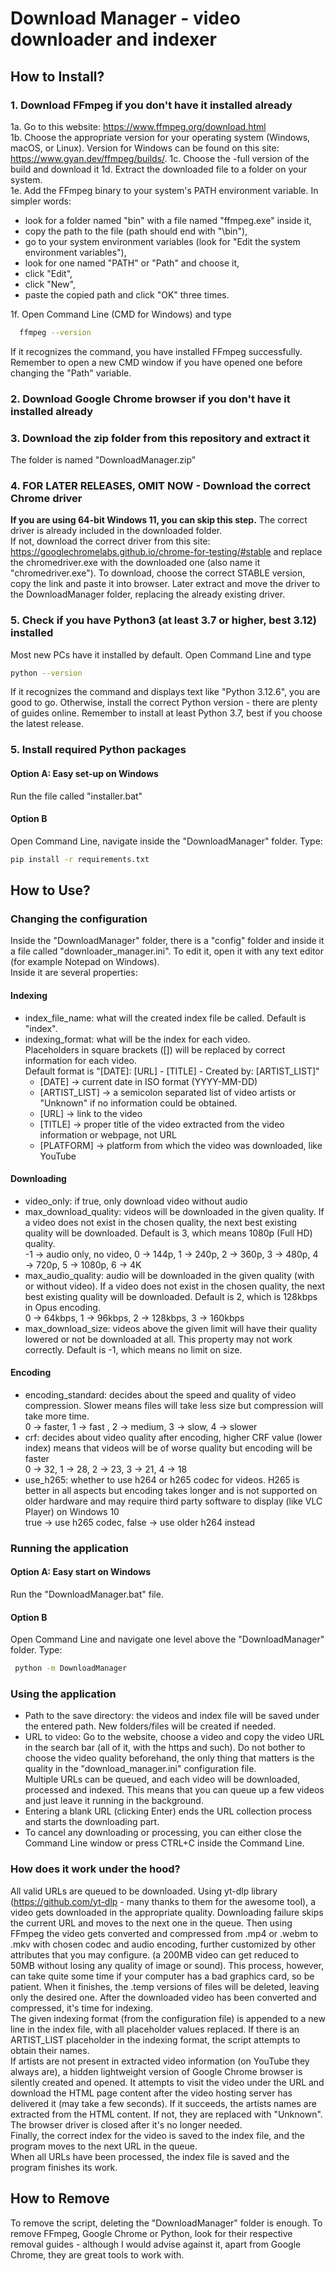 # Download Manager - video downloader and indexer

## How to Install?

### 1. Download FFmpeg if you don't have it installed already

1a. Go to this website: https://www.ffmpeg.org/download.html  
1b. Choose the appropriate version for your operating system (Windows, macOS, or Linux). Version for Windows can be found on this site: https://www.gyan.dev/ffmpeg/builds/.
1c. Choose the -full version of the build and download it
1d. Extract the downloaded file to a folder on your system.  
1e. Add the FFmpeg binary to your system's PATH environment variable. In simpler words:
- look for a folder named "bin" with a file named "ffmpeg.exe" inside it,
- copy the path to the file (path should end with "\bin"),
- go to your system environment variables (look for "Edit the system environment variables"),
- look for one named "PATH" or "Path" and choose it,
- click "Edit",
- click "New",
- paste the copied path and click "OK" three times.

1f. Open Command Line (CMD for Windows) and type
```bash
  ffmpeg --version
```
If it recognizes the command, you have installed FFmpeg successfully. Remember to open a new CMD window if you have opened one before changing the "Path" variable.

### 2. Download Google Chrome browser if you don't have it installed already

### 3. Download the zip folder from this repository and extract it
The folder is named "DownloadManager.zip"

### 4. FOR LATER RELEASES, OMIT NOW - Download the correct Chrome driver
**If you are using 64-bit Windows 11, you can skip this step.** The correct driver is already included in the downloaded folder.  
If not, download the correct driver from this site: https://googlechromelabs.github.io/chrome-for-testing/#stable and replace the chromedriver.exe with the downloaded one (also name it "chromedriver.exe").
To download, choose the correct STABLE version, copy the link and paste it into browser. Later extract and move the driver to the DownloadManager folder, replacing the already existing driver.

### 5. Check if you have Python3 (at least 3.7 or higher, best 3.12) installed
Most new PCs have it installed by default. Open Command Line and type
```bash
python --version
```
If it recognizes the command and displays text like "Python 3.12.6", you are good to go. Otherwise, install the correct Python version - there are plenty of guides online. Remember to install at least Python 3.7, best if you choose the latest release.
### 5. Install required Python packages
#### Option A: Easy set-up on Windows
Run the file called "installer.bat"
#### Option B
Open Command Line, navigate inside the "DownloadManager" folder. Type:
   ```bash
   pip install -r requirements.txt
   ```


## How to Use?
### Changing the configuration
Inside the "DownloadManager" folder, there is a "config" folder and inside it a file called "downloader_manager.ini". To edit it, open it with any text editor (for example Notepad on Windows).  
Inside it are several properties:
#### Indexing
- index_file_name: what will the created index file be called. Default is "index".
- indexing_format: what will be the index for each video.  
  Placeholders in square brackets ([]) will be replaced by correct information for each video.  
  Default format is "[DATE]: [URL] - [TITLE] - Created by: [ARTIST_LIST]"
  - [DATE] → current date in ISO format (YYYY-MM-DD)
  - [ARTIST_LIST] → a semicolon separated list of video artists or "Unknown" if no information could be obtained.
  - [URL] → link to the video
  - [TITLE] → proper title of the video extracted from the video information or webpage, not URL
  - [PLATFORM] → platform from which the video was downloaded, like YouTube
#### Downloading
- video_only: if true, only download video without audio
- max_download_quality: videos will be downloaded in the given quality. If a video does not exist in the chosen quality, the next best existing quality will be downloaded. Default is 3, which means 1080p (Full HD) quality.  
  -1 → audio only, no video, 0 → 144p, 1 → 240p, 2 → 360p, 3 → 480p, 4 → 720p, 5 → 1080p, 6 → 4K
- max_audio_quality: audio will be downloaded in the given quality (with or without video). If a video does not exist in the chosen quality, the next best existing quality will be downloaded. Default is 2, which is 128kbps in Opus encoding.    
  0 → 64kbps, 1 → 96kbps, 2 → 128kbps, 3 → 160kbps
- max_download_size: videos above the given limit will have their quality lowered or not be downloaded at all. This property may not work correctly. Default is -1, which means no limit on size.
#### Encoding
- encoding_standard: decides about the speed and quality of video compression. Slower means files will take less size but compression will take more time.  
  0 → faster, 1 → fast , 2 → medium, 3 → slow, 4 → slower
- crf: decides about video quality after encoding, higher CRF value (lower index) means that videos will be of worse quality but encoding will be faster  
  0 → 32, 1 → 28, 2 → 23, 3 → 21, 4 → 18
- use_h265: whether to use h264 or h265 codec for videos. H265 is better in all aspects but encoding takes longer and is not supported on older hardware and may require third party software to display (like VLC Player) on Windows 10  
  true → use h265 codec, false → use older h264 instead
### Running the application
#### Option A: Easy start on Windows
Run the "DownloadManager.bat" file.
#### Option B
Open Command Line and navigate one level above the "DownloadManager" folder. Type:
   ```bash
    python -m DownloadManager 
   ```
### Using the application
- Path to the save directory: the videos and index file will be saved under the entered path. New folders/files will be created if needed.
- URL to video: Go to the website, choose a video and copy the video URL in the search bar (all of it, with the https and such). Do not bother to choose the video quality beforehand, the only thing that matters is the quality in the "download_manager.ini" configuration file.  
  Multiple URLs can be queued, and each video will be downloaded, processed and indexed. This means that you can queue up a few videos and just leave it running in the background.
- Entering a blank URL (clicking Enter) ends the URL collection process and starts the downloading part.
- To cancel any downloading or processing, you can either close the Command Line window or press CTRL+C inside the Command Line.

### How does it work under the hood?
All valid URLs are queued to be downloaded.
Using yt-dlp library (https://github.com/yt-dlp - many thanks to them for the awesome tool), a video gets downloaded in the appropriate quality. Downloading failure skips the current URL and moves to the next one in the queue.
Then using FFmpeg the video gets converted and compressed from .mp4 or .webm to .mkv with chosen codec and audio encoding, further customized by other attributes that you may configure.
(a 200MB video can get reduced to 50MB without losing any quality of image or sound). This process, however, can take quite some time if your computer has a bad graphics card, so be patient. When it finishes, the .temp versions of files will be deleted, leaving only the desired one.
After the downloaded video has been converted and compressed, it's time for indexing.  
The given indexing format (from the configuration file) is appended to a new line in the index file, with all placeholder values replaced. If there is an ARTIST_LIST placeholder in the indexing format, the script attempts to obtain their names.  
If artists are not present in extracted video information (on YouTube they always are), a hidden lightweight version of Google Chrome browser is silently created and opened.
It attempts to visit the video under the URL and download the HTML page content after the video hosting server has delivered it (may take a few seconds).
If it succeeds, the artists names are extracted from the HTML content. If not, they are replaced with "Unknown". The browser driver is closed after it's no longer needed.  
Finally, the correct index for the video is saved to the index file, and the program moves to the next URL in the queue.  
When all URLs have been processed, the index file is saved and the program finishes its work.
## How to Remove
To remove the script, deleting the "DownloadManager" folder is enough. To remove FFmpeg, Google Chrome or Python, look for their respective removal guides - although I would advise against it, apart from Google Chrome, they are great tools to work with.